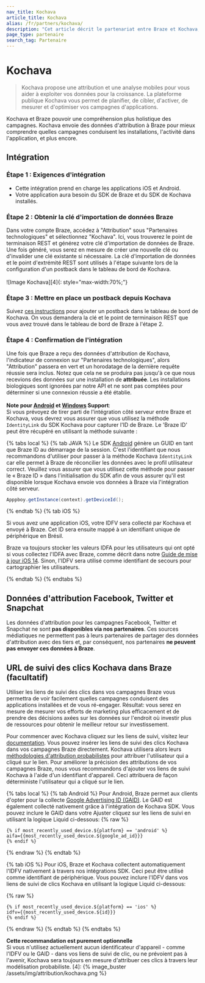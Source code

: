 ```yaml
---
nav_title: Kochava
article_title: Kochava
alias: /fr/partners/kochava/
description: "Cet article décrit le partenariat entre Braze et Kochava, qui offre l'attribution mobile et l'analyse pour vous aider à exploiter vos données pour la croissance."
page_type: partenaire
search_tag: Partenaire
---
```


# Kochava

> Kochava propose une attribution et une analyse mobiles pour vous aider à exploiter vos données pour la croissance. La plateforme publique Kochava vous permet de planifier, de cibler, d'activer, de mesurer et d'optimiser vos campagnes d'applications.

Kochava et Braze pouvoir une compréhension plus holistique des campagnes. Kochava envoie des données d'attribution à Braze pour mieux comprendre quelles campagnes conduisent les installations, l'activité dans l'application, et plus encore.

## Intégration

### Étape 1 : Exigences d'intégration

* Cette intégration prend en charge les applications iOS et Android.
* Votre application aura besoin du SDK de Braze et du SDK de Kochava installés.

### Étape 2 : Obtenir la clé d'importation de données Braze

Dans votre compte Braze, accédez à "Attribution" sous "Partenaires technologiques" et sélectionnez "Kochava". Ici, vous trouverez le point de terminaison REST et générez votre clé d'importation de données de Braze. Une fois généré, vous serez en mesure de créer une nouvelle clé ou d'invalider une clé existante si nécessaire. La clé d'importation de données et le point d'extrémité REST sont utilisés à l'étape suivante lors de la configuration d'un postback dans le tableau de bord de Kochava.<br><br>!\[Image Kochava\]\[4\]{: style="max-width:70%;"}

### Étape 3 : Mettre en place un postback depuis Kochava

Suivez [ces instructions][18] pour ajouter un postback dans le tableau de bord de Kochava. On vous demandera la clé et le point de terminaison REST que vous avez trouvé dans le tableau de bord de Braze à l'étape 2.

### Étape 4 : Confirmation de l'intégration

Une fois que Braze a reçu des données d'attribution de Kochava, l'indicateur de connexion sur "Partenaires technologiques", alors "Attribution" passera en vert et un horodatage de la dernière requête réussie sera inclus. Notez que cela ne se produira pas jusqu'à ce que nous recevions des données sur une installation de __attribuée__. Les installations biologiques sont ignorées par notre API et ne sont pas comptées pour déterminer si une connexion réussie a été établie. <br><br> __Note pour [Android][29] et [Windows][30] Support__:<br> Si vous prévoyez de tirer parti de l'intégration côté serveur entre Braze et Kochava, vous devrez vous assurer que vous utilisez la méthode `IdentityLink` du SDK Kochava pour capturer l'ID de Braze. Le 'Braze ID' peut être récupéré en utilisant la méthode suivante :

{% tabs local %}
{% tab JAVA %}
Le SDK [Android](https://support.kochava.com/sdk-integration/sdk-kochavatracker-android/class-tracker?scrollto=marker_3) génère un GUID en tant que Braze ID au démarrage de la session. C'est l'identifiant que nous recommandons d'utiliser pour passer à la méthode Kochava `IdentityLink` car elle permet à Braze de réconcilier les données avec le profil utilisateur correct. Veuillez vous assurer que vous utilisez cette méthode pour passer le « Braze ID » dans l'initialisation du SDK afin de vous assurer qu'il est disponible lorsque Kochava envoie vos données à Braze via l'intégration côté serveur.

```java
Apppboy.getInstance(context).getDeviceId();
```
{% endtab %}
{% tab iOS %}

Si vous avez une application iOS, votre IDFV sera collecté par Kochava et envoyé à Braze. Cet ID sera ensuite mappé à un identifiant unique de périphérique en Brésil.

Braze va toujours stocker les valeurs IDFA pour les utilisateurs qui ont opté si vous collectez l'IDFA avec Braze, comme décrit dans notre [Guide de mise à jour iOS 14]({{site.baseurl}}/developer_guide/platform_integration_guides/ios/ios_14/#idfa). Sinon, l'IDFV sera utilisé comme identifiant de secours pour cartographier les utilisateurs.

{% endtab %}
{% endtabs %}

## Données d'attribution Facebook, Twitter et Snapchat

Les données d'attribution pour les campagnes Facebook, Twitter et Snapchat ne sont __pas disponibles via nos partenaires__. Ces sources médiatiques ne permettent pas à leurs partenaires de partager des données d'attribution avec des tiers et, par conséquent, nos partenaires __ne peuvent pas envoyer ces données à Braze__.

## URL de suivi des clics Kochava dans Braze (facultatif)

Utiliser les liens de suivi des clics dans vos campagnes Braze vous permettra de voir facilement quelles campagnes conduisent des applications installées et de vous ré-engager. Résultat: vous serez en mesure de mesurer vos efforts de marketing plus efficacement et de prendre des décisions axées sur les données sur l'endroit où investir plus de ressources pour obtenir le meilleur retour sur investissement.

Pour commencer avec Kochava cliquez sur les liens de suivi, visitez leur [documentation](https://support.kochava.com/reference-information/attribution-overview/). Vous pouvez insérer les liens de suivi des clics Kochava dans vos campagnes Braze directement. Kochava utilisera alors leurs [méthodologies d'attribution probabilistes](https://www.kochava.com/getting-prepared-for-ios-14/) pour attribuer l'utilisateur qui a cliqué sur le lien. Pour améliorer la précision des attributions de vos campagnes Braze, nous vous recommandons d'ajouter vos liens de suivi Kochava à l'aide d'un identifiant d'appareil. Ceci attribuera de façon déterministe l'utilisateur qui a cliqué sur le lien.

{% tabs local %}
{% tab Android %}
Pour Android, Braze permet aux clients d'opter pour la collecte [Google Advertising ID (GAID)]({{site.baseurl}}/developer_guide/platform_integration_guides/android/initial_sdk_setup/optional_gaid_collection/#optional-google-advertising-id). Le GAID est également collecté nativement grâce à l'intégration de Kochava SDK. Vous pouvez inclure le GAID dans votre Ajuster cliquez sur les liens de suivi en utilisant la logique Liquid ci-dessous:
{% raw %}
```
{% if most_recently_used_device.${platform} == 'android' %}
aifa={{most_recently_used_device.${google_ad_id}}}
{% endif %}
```
{% endraw %}
{% endtab %}

{% tab iOS %}
Pour iOS, Braze et Kochava collectent automatiquement l'IDFV nativement à travers nos intégrations SDK. Ceci peut être utilisé comme identifiant de périphérique. Vous pouvez inclure l'IDFV dans vos liens de suivi de clics Kochava en utilisant la logique Liquid ci-dessous:

{% raw %}
```
{% if most_recently_used_device.${platform} == 'ios' %}
idfv={{most_recently_used_device.${id}}}
{% endif %}
```
{% endraw %}
{% endtab %}
{% endtabs %}

__Cette recommandation est purement optionnelle__<br> Si vous n'utilisez actuellement aucun identificateur d'appareil - comme l'IDFV ou le GAID - dans vos liens de suivi de clic, ou ne prévoient pas à l'avenir, Kochava sera toujours en mesure d'attribuer ces clics à travers leur modélisation probabiliste.
[4]: {% image_buster /assets/img/attribution/kochava.png %}

[18]: https://support.kochava.com/campaign-management/create-a-kochava-certified-postback "Kochava Postbacks"
[29]: https://support.kochava.com/sdk-integration/sdk-kochavatracker-android/class-tracker?scrollto=marker_3
[30]: https://support.kochava.com/sdk-integration/windows-and-xbox-one-sdk-integration?scrollto=marker_8
